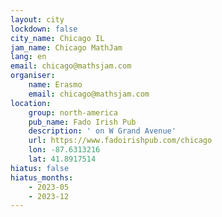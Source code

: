 ```yaml
---
layout: city
lockdown: false
city_name: Chicago IL
jam_name: Chicago MathJam
lang: en
email: chicago@mathsjam.com
organiser:
    name: Erasmo
    email: chicago@mathsjam.com
location:
    group: north-america
    pub_name: Fado Irish Pub
    description: ' on W Grand Avenue'
    url: https://www.fadoirishpub.com/chicago
    lon: -87.6313216
    lat: 41.8917514
hiatus: false
hiatus_months:
    - 2023-05
    - 2023-12
---
```


